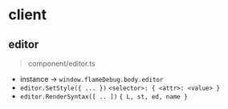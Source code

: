 # client

## editor

> component/editor.ts

- instance -> `window.flameDebug.body.editor`
- `editor.SetStyle({ ... })` `<selector>: { <attr>: <value> }`
- `editor.RenderSyntax([ .. ])` `{ L, st, ed, name }`
